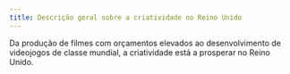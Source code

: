 ```yaml
---
title: Descrição geral sobre a criatividade no Reino Unido
---
```

Da produção de filmes com orçamentos elevados ao desenvolvimento de videojogos de classe mundial, a criatividade está a prosperar no Reino Unido.